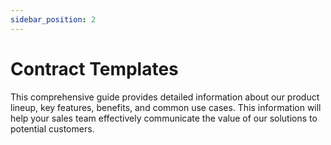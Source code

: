 ```yaml
---
sidebar_position: 2
---
```


# Contract Templates

This comprehensive guide provides detailed information about our product lineup, key features, benefits, and common use cases. This information will help your sales team effectively communicate the value of our solutions to potential customers.

